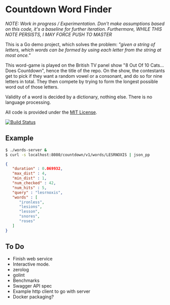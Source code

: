 
# Countdown Word Finder

_NOTE: Work in progress / Experimentation.
Don't make assumptions based on this code, it's a baseline for further iteration.
Furthermore, WHILE THIS NOTE PERSISTS, I MAY FORCE PUSH TO MASTER_

This is a Go demo project, which solves the problem: _"given a string of letters, which
words can be formed by using each letter from the string at most once."_

This word-game is played on the British TV panel show "8 Out Of 10 Cats... Does Countdown",
hence the title of the repo. On the show, the contestants get to pick if they want a random
vowel or a consonant, and do so for nine letters in total. They then compete by trying to
form the longest possible word out of those letters.

Validity of a word is decided by a dictionary, nothing else. There is no language processing.

All code is provided under the [MIT License](LICENSE).

[![Build Status](https://travis-ci.org/eloj/countdown.svg?branch=master)](https://travis-ci.org/eloj/countdown)

## Example

```bash
$ ./words-server &
$ curl -s localhost:8080/countdown/v1/words/LESRNOXIS | json_pp
```

```json
{
   "duration" : 0.069932,
   "max_dist" : 4,
   "min_dist" : 1,
   "num_checked" : 42,
   "num_hits" : 5,
   "query" : "lesrnoxis",
   "words" : [
      "ironless",
      "lesions",
      "lesson",
      "snores",
      "roses"
   ]
}
```

## To Do

* Finish web service
* Interactive mode.
* zerolog
* golint
* Benchmarks
* Swagger API spec
* Example http client to go with server
* Docker packaging?
